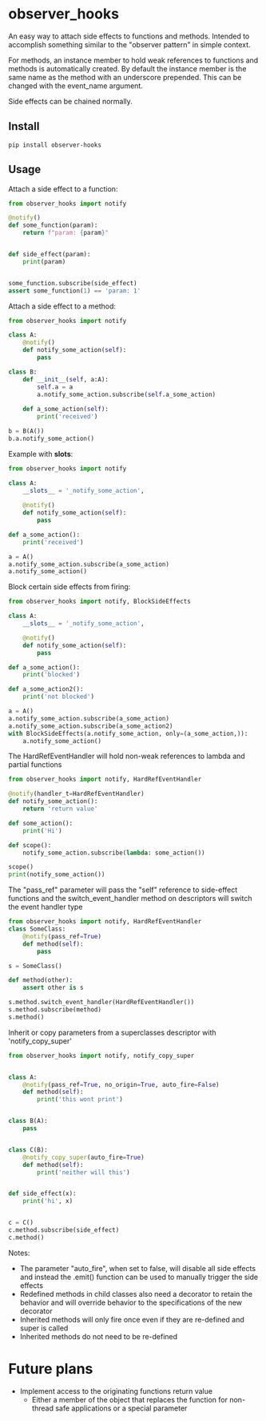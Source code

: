 # observer_hooks
An easy way to attach side effects to functions and methods.
Intended to accomplish something similar to the "observer pattern" in simple context.

For methods, an instance member to hold weak references to functions and methods is automatically created. By default
the instance member is the same name as the method with an underscore prepended. This can be changed with the event_name
argument.

Side effects can be chained normally.

## Install
```angular2html
pip install observer-hooks
```

## Usage

Attach a side effect to a function:
```python
from observer_hooks import notify

@notify()
def some_function(param):
    return f"param: {param}"


def side_effect(param):
    print(param)


some_function.subscribe(side_effect)
assert some_function(1) == 'param: 1'
```

Attach a side effect to a method:
```python
from observer_hooks import notify

class A:
    @notify()
    def notify_some_action(self):
        pass

class B:
    def __init__(self, a:A):
        self.a = a
        a.notify_some_action.subscribe(self.a_some_action)
    
    def a_some_action(self):
        print('received')

b = B(A())
b.a.notify_some_action()
```

Example with __slots__:
```python
from observer_hooks import notify

class A:
    __slots__ = '_notify_some_action',
    
    @notify()
    def notify_some_action(self):
        pass

def a_some_action():
    print('received')

a = A()
a.notify_some_action.subscribe(a_some_action)
a.notify_some_action()
```

Block certain side effects from firing:
```python
from observer_hooks import notify, BlockSideEffects

class A:
    __slots__ = '_notify_some_action',

    @notify()
    def notify_some_action(self):
        pass

def a_some_action():
    print('blocked')

def a_some_action2():
    print('not blocked')

a = A()
a.notify_some_action.subscribe(a_some_action)
a.notify_some_action.subscribe(a_some_action2)
with BlockSideEffects(a.notify_some_action, only=(a_some_action,)):
    a.notify_some_action()
```

The HardRefEventHandler will hold non-weak references to lambda and partial functions
```python
from observer_hooks import notify, HardRefEventHandler

@notify(handler_t=HardRefEventHandler)
def notify_some_action():
    return 'return value'

def some_action():
    print('Hi')

def scope():
    notify_some_action.subscribe(lambda: some_action())

scope()
print(notify_some_action())
```

The "pass_ref" parameter will pass the "self" reference to side-effect functions and the switch_event_handler method on descriptors will switch the event handler type
```python
from observer_hooks import notify, HardRefEventHandler
class SomeClass:
    @notify(pass_ref=True)
    def method(self):
        pass

s = SomeClass()

def method(other):
    assert other is s

s.method.switch_event_handler(HardRefEventHandler())
s.method.subscribe(method)
s.method()
```

Inherit or copy parameters from a superclasses descriptor with 'notify_copy_super'

```python
from observer_hooks import notify, notify_copy_super


class A:
    @notify(pass_ref=True, no_origin=True, auto_fire=False)
    def method(self):
        print('this wont print')


class B(A):
    pass


class C(B):
    @notify_copy_super(auto_fire=True)
    def method(self):
        print('neither will this')


def side_effect(x):
    print('hi', x)


c = C()
c.method.subscribe(side_effect)
c.method()
```


Notes:
- The parameter "auto_fire", when set to false, will disable all side effects and instead the .emit() function can be used to manually trigger the side effects
- Redefined methods in child classes also need a decorator to retain the behavior and will override behavior to the specifications of the new decorator
- Inherited methods will only fire once even if they are re-defined and super is called
- Inherited methods do not need to be re-defined

# Future plans

- Implement access to the originating functions return value
  - Either a member of the object that replaces the function for non-thread safe applications or a special parameter
